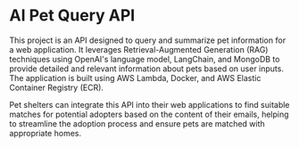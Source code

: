 # AI Pet Query API

This project is an API designed to query and summarize pet information for a web application. It leverages Retrieval-Augmented Generation (RAG) techniques using OpenAI's language model, LangChain, and MongoDB to provide detailed and relevant information about pets based on user inputs. The application is built using AWS Lambda, Docker, and AWS Elastic Container Registry (ECR).

Pet shelters can integrate this API into their web applications to find suitable matches for potential adopters based on the content of their emails, helping to streamline the adoption process and ensure pets are matched with appropriate homes.
